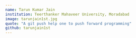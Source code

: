 ```yaml
---
name: Tarun Kumar Jain
institution: Teerthanker Mahaveer University, Moradabad
image: tarunjain1st.jpg
quote: "A git push help one to push forward programming"
github: tarunjain1st
---
```

